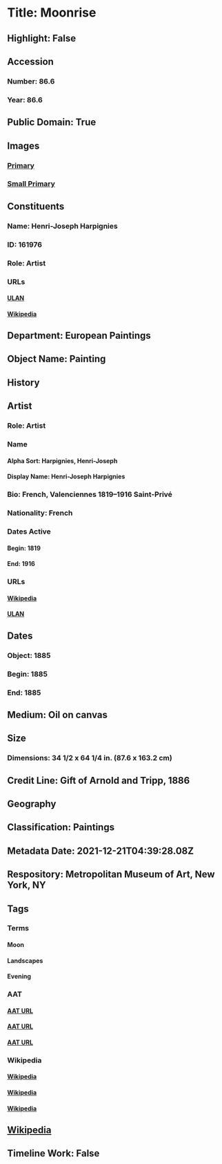 # Title: Moonrise
## Highlight: False
## Accession
### Number: 86.6
### Year: 86.6
## Public Domain: True
## Images
### [Primary](https://images.metmuseum.org/CRDImages/ep/original/DP238263.jpg)
### [Small Primary](https://images.metmuseum.org/CRDImages/ep/web-large/DP238263.jpg)
## Constituents
### Name: Henri-Joseph Harpignies
### ID: 161976
### Role: Artist
### URLs
#### [ULAN](http://vocab.getty.edu/page/ulan/500010008)
#### [Wikipedia](https://www.wikidata.org/wiki/Q187496)
## Department: European Paintings
## Object Name: Painting
## History
## Artist
### Role: Artist
### Name
#### Alpha Sort: Harpignies, Henri-Joseph
#### Display Name: Henri-Joseph Harpignies
### Bio: French, Valenciennes 1819–1916 Saint-Privé
### Nationality: French
### Dates Active
#### Begin: 1819
#### End: 1916
### URLs
#### [Wikipedia](https://www.wikidata.org/wiki/Q187496)
#### [ULAN](http://vocab.getty.edu/page/ulan/500010008)
## Dates
### Object: 1885
### Begin: 1885
### End: 1885
## Medium: Oil on canvas
## Size
### Dimensions: 34 1/2 x 64 1/4 in. (87.6 x 163.2 cm)
## Credit Line: Gift of Arnold and Tripp, 1886
## Geography
## Classification: Paintings
## Metadata Date: 2021-12-21T04:39:28.08Z
## Respository: Metropolitan Museum of Art, New York, NY
## Tags
### Terms
#### Moon
#### Landscapes
#### Evening
### AAT
#### [AAT URL](http://vocab.getty.edu/page/aat/300386951)
#### [AAT URL](http://vocab.getty.edu/page/aat/300132294)
#### [AAT URL](http://vocab.getty.edu/page/aat/300343633)
### Wikipedia
#### [Wikipedia]()
#### [Wikipedia]()
#### [Wikipedia]()
## [Wikipedia](https://www.wikidata.org/wiki/Q19912408)
## Timeline Work: False